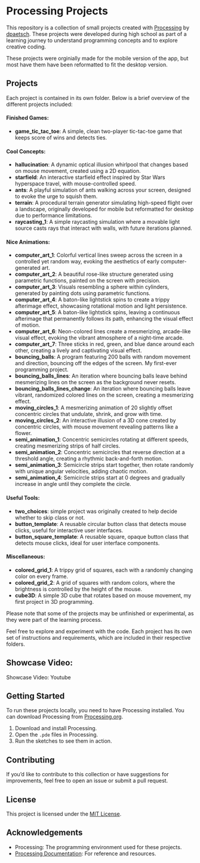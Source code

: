 # Processing Projects

This repository is a collection of small projects created with [Processing](https://processing.org/download/) by [dpaetsch](https://github.com/dpaetsch). These projects were developed during high school as part of a learning journey to understand programming concepts and to explore creative coding.

These projects were orginially made for the mobile version of the app, but most have them have been reformatted to fit the desktop version.

## Projects

Each project is contained in its own folder. Below is a brief overview of the different projects included:

#### Finished Games:
- **game_tic_tac_toe**: A simple, clean two-player tic-tac-toe game that keeps score of wins and detects ties.

#### Cool Concepts:
- **hallucination**: A dynamic optical illusion whirlpool that changes based on mouse movement, created using a 2D equation.
- **starfield**: An interactive starfield effect inspired by Star Wars hyperspace travel, with mouse-controlled speed.
- **ants**: A playful simulation of ants walking across your screen, designed to evoke the urge to squish them.
- **terrain**: A procedural terrain generator simulating high-speed flight over a landscape, originally developed for mobile but reformatted for desktop due to performance limitations.
- **raycasting_1**: A simple raycasting simulation where a movable light source casts rays that interact with walls, with future iterations planned.

#### Nice Animations:
- **computer_art_1**: Colorful vertical lines sweep across the screen in a controlled yet random way, evoking the aesthetics of early computer-generated art.
- **computer_art_2**: A beautiful rose-like structure generated using parametric functions, painted on the screen with precision.
- **computer_art_3**: Visuals resembling a sphere within cylinders, generated by painting dots using parametric functions.
- **computer_art_4**: A baton-like lightstick spins to create a trippy afterimage effect, showcasing rotational motion and light persistence.
- **computer_art_5**: A baton-like lightstick spins, leaving a continuous afterimage that permanently follows its path, enhancing the visual effect of motion.
- **computer_art_6**: Neon-colored lines create a mesmerizing, arcade-like visual effect, evoking the vibrant atmosphere of a night-time arcade.
- **computer_art_7**: Three sticks in red, green, and blue dance around each other, creating a lively and captivating visual effect.
- **bouncing_balls**: A program featuring 200 balls with random movement and direction, bouncing off the edges of the screen. My first-ever programming project.
- **bouncing_balls_lines**: An iteration where bouncing balls leave behind mesmerizing lines on the screen as the background never resets.
- **bouncing_balls_lines_change**: An iteration where bouncing balls leave vibrant, randomized colored lines on the screen, creating a mesmerizing effect.
- **moving_circles_1**: A mesmerizing animation of 20 slightly offset concentric circles that undulate, shrink, and grow with time.
- **moving_circles_2**: An interactive illusion of a 3D cone created by concentric circles, with mouse movement revealing patterns like a flower.
- **semi_animation_1**: Concentric semicircles rotating at different speeds, creating mesmerizing strips of half circles.
- **semi_animation_2**: Concentric semicircles that reverse direction at a threshold angle, creating a rhythmic back-and-forth motion.
- **semi_animation_3**: Semicircle strips start together, then rotate randomly with unique angular velocities, adding chaotic motion.
- **semi_animation_4**: Semicircle strips start at 0 degrees and gradually increase in angle until they complete the circle.


#### Useful Tools:
- **two_choices**: simple project was originally created to help decide whether to skip class or not.
- **button_template**: A reusable circular button class that detects mouse clicks, useful for interactive user interfaces.
- **button_square_template**: A reusable square, opaque button class that detects mouse clicks, ideal for user interface components.

#### Miscellaneous:
- **colored_grid_1**: A trippy grid of squares, each with a randomly changing color on every frame.
- **colored_grid_2**: A grid of squares with random colors, where the brightness is controlled by the height of the mouse.
- **cube3D**: A simple 3D cube that rotates based on mouse movement, my first project in 3D programming.


Please note that some of the projects may be unfinished or experimental, as they were part of the learning process.

Feel free to explore and experiment with the code. Each project has its own set of instructions and requirements, which are included in their respective folders.

## Showcase Video:

Showcase Video: Youtube



## Getting Started

To run these projects locally, you need to have Processing installed. You can download Processing from [Processing.org](https://processing.org/download/).

1. Download and install Processing.
2. Open the `.pde` files in Processing.
3. Run the sketches to see them in action.

## Contributing

If you’d like to contribute to this collection or have suggestions for improvements, feel free to open an issue or submit a pull request.

## License

This project is licensed under the [MIT License](LICENSE).

## Acknowledgements

- Processing: The programming environment used for these projects.
- [Processing Documentation](https://processing.org/reference/): For reference and resources.

